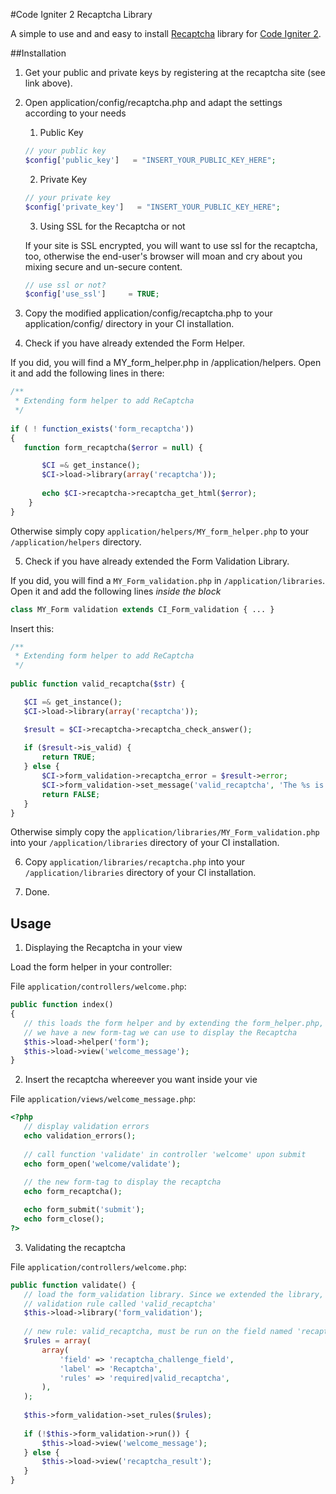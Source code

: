 #Code Igniter 2 Recaptcha Library

A simple to use and and easy to install [Recaptcha](http://www.google.com/recaptcha) library for [Code Igniter 2](http://codeigniter.com/).

##Installation

1. Get your public and private keys by registering at the recaptcha site (see link above).

2. Open application/config/recaptcha.php and adapt the settings according to your needs
    1. Public Key
	
	 ```php
	 // your public key
	 $config['public_key']   = "INSERT_YOUR_PUBLIC_KEY_HERE";
	 ```
	
    2. Private Key
	
	 ```php
	 // your private key
	 $config['private_key']   = "INSERT_YOUR_PUBLIC_KEY_HERE";
	 ```
    
	3. Using SSL for the Recaptcha or not
	
     If your site is SSL encrypted, you will want to use ssl for the recaptcha, too, otherwise the end-user's browser will moan and cry about you mixing secure and un-secure content.
	 ```php
	 // use ssl or not?
	 $config['use_ssl'] 	= TRUE;
	 ```
	    
3. Copy the modified application/config/recaptcha.php to your application/config/ directory in your CI installation.

4. Check if you have already extended the Form Helper. 

 If you did, you will find a MY_form_helper.php in /application/helpers. Open it and add the following lines in there:
	
 ```php
 /**
  * Extending form helper to add ReCaptcha
  */
	
 if ( ! function_exists('form_recaptcha'))
 {
  	function form_recaptcha($error = null) {

	  	$CI =& get_instance();
		$CI->load->library(array('recaptcha'));
	
		echo $CI->recaptcha->recaptcha_get_html($error);
 	 }
 }
 ``` 
	
 Otherwise simply copy `application/helpers/MY_form_helper.php` to your `/application/helpers` directory.
	
5. Check if you have already extended the Form Validation Library.
	
 If you did, you will find a `MY_Form_validation.php` in `/application/libraries`. Open it and add the following lines *inside the block* 
	
 ```php
 class MY_Form validation extends CI_Form_validation { ... }
 ```
		
 Insert this:
		
 ```php
 /**
  * Extending form helper to add ReCaptcha
  */
	
 public function valid_recaptcha($str) {

	$CI =& get_instance();
	$CI->load->library(array('recaptcha'));

	$result = $CI->recaptcha->recaptcha_check_answer();
	 
	if ($result->is_valid) {
		return TRUE;
	} else {
		$CI->form_validation->recaptcha_error = $result->error;
		$CI->form_validation->set_message('valid_recaptcha', 'The %s is incorrect. Please try again.');
		return FALSE;
	}
 }
 ```
		
 Otherwise simply copy the `application/libraries/MY_Form_validation.php` into your `/application/libraries` directory of your CI installation.
	
6. Copy `application/libraries/recaptcha.php` into your `/application/libraries` directory of your CI installation.
	
7. Done.

## Usage

1. Displaying the Recaptcha in your view

 Load the form helper in your controller:

 File `application/controllers/welcome.php`:

 ```php
 public function index()
 {
 	// this loads the form helper and by extending the form_helper.php, 
	// we have a new form-tag we can use to display the Recaptcha 
 	$this->load->helper('form');
 	$this->load->view('welcome_message');
 }
 ```
	
2. Insert the recaptcha whereever you want inside your vie

 File `application/views/welcome_message.php`:
	
 ```php
 <?php
 	// display validation errors
 	echo validation_errors();
			 
 	// call function 'validate' in controller 'welcome' upon submit
 	echo form_open('welcome/validate');
		
   	// the new form-tag to display the recaptcha
 	echo form_recaptcha();

 	echo form_submit('submit');
 	echo form_close();
 ?>
 ```

3. Validating the recaptcha

 File `application/controllers/welcome.php`:

 ```php	
 public function validate() {
 	// load the form_validation library. Since we extended the library, we have a new 
	// validation rule called 'valid_recaptcha' 
	$this->load->library('form_validation');
	
	// new rule: valid_recaptcha, must be run on the field named 'recaptcha_challenge_field' 
	$rules = array(
		array(
			'field' => 'recaptcha_challenge_field',
			'label' => 'Recaptcha',
			'rules' => 'required|valid_recaptcha',
		),
	);
		
	$this->form_validation->set_rules($rules);
		
	if (!$this->form_validation->run()) {
		$this->load->view('welcome_message');
	} else {
		$this->load->view('recaptcha_result');
 	}
 }
 ```